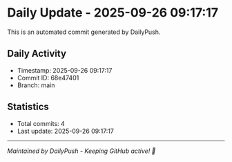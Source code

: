 # Daily Update - 2025-09-26 09:17:17

This is an automated commit generated by DailyPush.

## Daily Activity
- Timestamp: 2025-09-26 09:17:17
- Commit ID: 68e47401
- Branch: main

## Statistics
- Total commits: 4
- Last update: 2025-09-26 09:17:17

---
*Maintained by DailyPush - Keeping GitHub active! 🚀*
